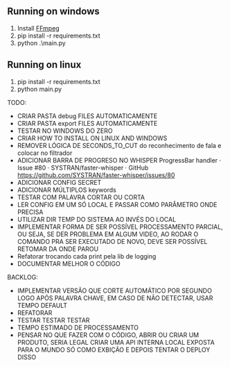 
## Running on windows

1. Install [FFmpeg](https://www.wikihow.com/Install-FFmpeg-on-Windows)
2. pip install -r requirements.txt
3. python .\main.py  


## Running on linux

1. pip install -r requirements.txt
2. python main.py 

TODO: 

- CRIAR PASTA debug FILES AUTOMATICAMENTE
- CRIAR PASTA export FILES AUTOMATICAMENTE
- TESTAR NO WINDOWS DO ZERO
- CRIAR HOW TO INSTALL ON LINUX AND WINDOWS
- REMOVER LÓGICA DE SECONDS_TO_CUT do reconhecimento de fala e colocar no filtrador
- ADICIONAR BARRA DE PROGRESO NO WHISPER ProgressBar handler · Issue #80 · SYSTRAN/faster-whisper · GitHub
https://github.com/SYSTRAN/faster-whisper/issues/80
- ADICIONAR CONFIG SECRET
- ADICIONAR MÚLTIPLOS keywords
- TESTAR COM PALAVRA CORTAR OU CORTA 
- LER CONFIG EM UM SÓ LOCAL E PASSAR COMO PARÂMETRO ONDE PRECISA
- UTILIZAR DIR TEMP DO SISTEMA AO INVÉS DO LOCAL
- IMPLEMENTAR FORMA DE SER POSSÍVEL PROCESSAMENTO PARCIAL, OU SEJA, SE DER PROBLEMA EM ALGUM VIDEO, AO RODAR O COMANDO PRA SER EXECUTADO DE NOVO, DEVE SER POSSÍVEL RETOMAR DA ONDE PAROU
- Refatorar trocando cada print pela lib de logging
- DOCUMENTAR MELHOR O CÓDIGO


BACKLOG:

- IMPLEMENTAR VERSÃO QUE CORTE AUTOMÁTICO POR SEGUNDO LOGO APÓS PALAVRA CHAVE, EM CASO DE NÃO DETECTAR, USAR TEMPO DEFAULT
- REFATORAR
- TESTAR TESTAR TESTAR
- TEMPO ESTIMADO DE PROCESSAMENTO
- PENSAR NO QUE FAZER COM O CÓDIGO, ABRIR OU CRIAR UM PRODUTO, SERIA LEGAL CRIAR UMA API INTERNA LOCAL EXPOSTA PARA O MUNDO SÓ COMO EXBIÇÃO E DEPOIS TENTAR O DEPLOY DISSO